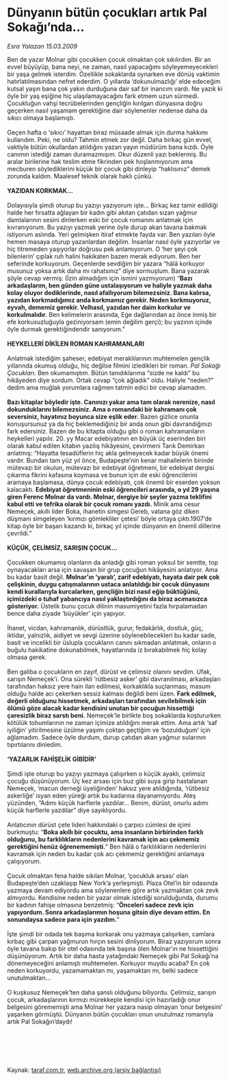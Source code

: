 # Dünyanın bütün çocukları artık Pal Sokağı’nda...

*Esra Yalazan 15.03.2009*

<div class="taraf_structure_2col_1zq">
<div class="margen_n">



 <p>Ben de yazar Molnar gibi çocukken çocuk olmaktan çok sıkılırdım. Bir an evvel büyüyüp, bana neyi, ne zaman, nasıl yapacağımı söyleyemeyecekleri bir yaşa gelmek isterdim. Özellikle sokaklarda oynarken eve dönüş vaktimin hatırlatılmasından nefret ederdim. O yıllarda ‘dokunulmazlığı’ elde edeceğim kutsal yaşın bana çok yakın durduğuna dair saf bir inancım vardı. Ne yazık ki öyle bir yaş eşiğine hiç ulaşılamayacağını fark etmem uzun sürmedi. Çocukluğun vahşi tecrübelerinden gençliğin kırılgan dünyasına doğru geçerken nasıl yaşamam gerektiğine dair söylenenler nedense daha da sıkıcı olmaya başlamıştı. <br/><br/>Geçen hafta o ‘sıkıcı’ hayattan biraz müsaade almak için durma hakkımı kullandım. Peki, ne oldu? Tahmin etmek zor değil. Daha birkaç gün evvel, vaktiyle bütün okullardan atıldığını yazan yayın müdürüm bana kızdı. Öyle canımın istediği zaman duramazmışım. Okur düzenli yazı beklermiş. Bu aralar birilerine hak teslim etme fikrinden pek hoşlanmıyorum ama mecburen söylediklerini küçük bir çocuk gibi dinleyip “haklısınız” demek zorunda kaldım. Maalesef teknik olarak haklı çünkü. <b><br/><br/>YAZIDAN KORKMAK...</b> <br/><br/>Dolayısıyla şimdi oturup bu yazıyı yazıyorum işte... Birkaç kez tamir edildiği halde her fırsatta ağlayan bir kadın gibi akıtan çatıdan sızan yağmur damlalarının sesini dinlerken eski bir çocuk romanını anlatmak için kıvranıyorum. Bu yazıyı yazmak yerine öyle durup akan tavana bakmak istiyorum aslında. Yeri gelmişken itiraf etmekte fayda var. Ben yazıları öyle hemen masaya oturup yazanlardan değilim. İnsanlar nasıl öyle yazıyorlar ve hiç titremeden yaşıyorlar doğrusu pek anlamıyorum. O ‘her şeyi çok bilenlerin’ çıplak ruh halini hakikaten bazen merak ediyorum. Ben her seferinde korkuyorum. Geçenlerde sevdiğim bir yazara “hâlâ korkuyor musunuz yoksa artık daha mı rahatsınız” diye sormuştum. Bana yazarak şöyle cevap vermiş: (İzin almadığım için ismini yazmıyorum) “<b>Bazı arkadaşlarım, ben günden güne ustalaşıyorum ve haliyle yazmak daha kolay oluyor dediklerinde, nasıl afallıyorum bilemezsiniz. Bana kalırsa, yazıdan korkmadığımız anda korkmamız gerekir. Neden korkmuyoruz, eyvah, dememiz gerekir. Velhasıl, yazıdan her daim korkulur ve korkulmalıdır.</b> Ben kelimelerin arasında, Ege dağlarından az önce inmiş bir efe korkusuzluğuyla geziniyorsam (emin değilim gerçi); bu yazının içinde öyle durmak gerektiğindendir sanıyorum.” <b><br/><br/>HEYKELLERİ DİKİLEN ROMAN KAHRAMANLARI</b> <br/><br/>Anlatmak istediğim şaheser, edebiyat meraklılarının muhtemelen gençlik yıllarında okumuş olduğu, hiç değilse filmini izledikleri bir roman. <i>Pal Sokağı Çocukları</i>. Ben okumamıştım. Bütün tanıdıklarıma “sizde ne kaldı” bu hikâyeden diye sordum. Ortak cevap “çok ağladık” oldu. Haliyle “neden?” dedim ama muğlak yorumlara rağmen tatmin edici bir cevap alamadım. <b><br/><br/>Bazı kitaplar böyledir işte. Canınızı yakar ama tam olarak nerenize, nasıl dokunduklarını bilemezsiniz. Ama o romandaki bir kahramanı çok seversiniz, hayatınız boyunca size eşlik eder.</b> Bazen gizlice onunla konuşursunuz ya da hiç beklemediğiniz bir anda onun gibi davrandığınızı fark edersiniz. Bazen de bu kitapta olduğu gibi o roman kahramanların heykelleri yapılır. 20. yy Macar edebiyatının en büyük üç eserinden biri olarak kabul edilen kitabın yazılış hikâyesini, çevirmeni Tarık Demirkan anlatmış: “Hayatta tesadüflerin hiç akla gelmeyecek kadar büyük önemi vardır. Bundan tam yüz yıl önce, Budapeşte’nin kenar mahallelerin birinde mütevazı bir okulun, mütevazı bir edebiyat öğretmeni, bir edebiyat dergisi çıkarma fikrini kafasına koymasa ve bunun için de eski öğrencilerini aramaya başlamasa, dünya çocuk edebiyatı, çok önemli bir eserden yoksun kalacaktı. <b>Edebiyat öğretmeninin eski öğrencileri arasında, o yıl 29 yaşına giren Ferenc Molnar da vardı. Molnar, dergiye bir şeyler yazma teklifini kabul etti ve tefrika olarak bir çocuk romanı yazdı.</b> Minik ama cesur Nemeçek, akıllı lider Boka, ihanetin simgesi Gereb, vatana göz diken düşmanı simgeleyen ‘kırmızı gömlekliler çetesi’ böyle ortaya çıktı.1907’de kitap öyle bir başarı kazandı ki, birkaç yıl içinde dünyanın en önemli dillerine çevrildi.” <b><br/><br/>KÜÇÜK, ÇELİMSİZ, SARIŞIN ÇOCUK...</b> <br/><br/>Çocukken okumamış olanların da anladığı gibi roman yoksul bir semtte, top oynayacakları arsa için savaşan bir grup çocuğun hikâyesini anlatıyor. Ama bu kadar basit değil. <b>Molnar’ın ‘yaralı’, zarif edebiyatı, hayata dair pek çok çelişkinin, duygu çatışmalarının ustaca anlatıldığı bir çocuk dünyasını kendi kurallarıyla kurcalarken, gençliğin bizi nasıl eğip büktüğünü, içimizdeki o tuhaf yabancıya nasıl yaklaştırdığını da biraz acımasızca gösteriyor.</b> Üstelik bunu çocuk dilinin masumiyetini fazla hırpalamadan bence daha ziyade ‘büyükler’ için yapıyor. <br/><br/>İhanet, vicdan, kahramanlık, dürüstlük, gurur, fedakârlık, dostluk, güç, iktidar, yalnızlık, aidiyet ve sevgi üzerine söylenebilecekleri bu kadar sade, basit ve incelikli bir üslupla çocukların canını sıkmadan anlatmak, onların o buğulu hakikatine dokunabilmek, hayatlarında iz bırakabilmek hiç kolay olmasa gerek. <br/><br/>Ben galiba o çocukların en zayıf, dürüst ve çelimsiz olanını sevdim. Ufak, sarışın Nemeçek’i. Ona sürekli ‘rütbesiz asker’ gibi davranılması, arkadaşları tarafından haksız yere hain ilan edilmesi, korkaklıkla suçlanması, masum olduğu halde acı çekerken sessiz kalması değildi beni üzen. <b>Fark edilmek, değerli olduğunu hissetmek, arkadaşları tarafından sevilebilmek için ölümü göze alacak kadar kendisini unutan bir çocuğun hissettiği çaresizlik biraz sarstı beni.</b> Nemeçek’le birlikte boş sokaklarda koştururken kötülük tohumlarının ne zaman içimize atıldığını merak ettim. Ama artık ‘saf iyiliğin’ yitirilmesine üzülme yaşımı çoktan geçtiğim ve ‘bozulduğum’ için ağlamadım. Sadece öyle durdum, durup çatıdan akan yağmur sularının tıpırtılarını dinledim. <b><br/><br/>‘YAZARLIK FAHİŞELİK GİBİDİR’</b> <br/><br/>Şimdi işte oturup bu yazıyı yazmaya çalışırken o küçük ayaklı, çelimsiz çocuğu düşünüyorum. Üç kez arsası için buz gibi suya girip hastalanan Nemeçek, ‘macun derneği üyeliğinden’ haksız yere atıldığında, ‘rütbesiz askerliğe’ isyan eden yüreği artık bu kadarına dayanamıyordu. Ateş yüzünden, “Adımı küçük harflerle yazdılar... Benim, dürüst, onurlu adımı küçük harflerle yazdılar” diye sayıklıyordu. <br/><br/>Anlatıcının dürüst çete lideri hakkındaki o çarpıcı cümlesi de içimi burkmuştu: “<b>Boka akıllı bir çocuktu, ama insanların birbirinden farklı olduğunu, bu farklılıkların nedenlerini kavramak için acı çekmemiz gerektiğini henüz öğrenememişti.</b>” Ben hâlâ o farklılıkların nedenlerini kavramak için neden bu kadar çok acı çekmemiz gerektiğini anlamaya çalışıyorum. <br/><br/>Çocuk olmaktan fena halde sıkılan Molnar, ‘çocukluk arsası’ olan Budapeşte’den uzaklaşıp New York’a yerleşmişti. Plaza Otel’in bir odasında yazmaya devam ediyordu ama söylenenlere göre artık yazmaktan çok zevk almıyordu. Kendisine neden bir yazar olmak istediği sorulduğunda, durumu bir kadının fahişe olmasına benzetmiş: “<b>Önceleri sadece zevk için yapıyordum. Sonra arkadaşlarımın hoşuna gitsin diye devam ettim. En sonundaysa sadece para için yazdım.</b>” <br/><br/>İşte şimdi bir odada tek başıma korkarak onu yazmaya çalışırken, camlara kırbaç gibi çarpan yağmurun hırçın sesini dinliyorum. Biraz yazıyorum sonra öyle tavana bakıp bir otel odasında tek başına ölen Molnar’ın ne hissettiğini düşünüyorum. Artık bir daha hasta yatağındaki Nemeçek gibi Pal Sokağı’na dönemeyeceğini anlamıştı muhtemelen. Korkuyor muydu acaba? En çok neden korkuyordu, yazamamaktan mı, yaşamaktan mı, belki sadece unutulmaktan...<br/><br/>O kuşkusuz Nemeçek’ten daha şanslı olduğunu biliyordu. Çelimsiz, sarışın çocuk, arkadaşlarının kırmızı mürekkeple kendisi için hazırladığı onur belgesini görememişti ama Molnar her yazara nasip olmayan ‘onur belgesini’ yaşarken görmüştü. Dünyanın bütün çocukları onun unutulmaz romanıyla artık Pal Sokağın’daydı!</p>
<br/>
<br/>
<br/>



<br/>


<div id="taraf_not">
</div>

</div>


</div>

Kaynak: [taraf.com.tr](http://www.taraf.com.tr:80/makale/4506.htm), [web.archive.org (arşiv bağlantısı)](http://web.archive.org/web/20090717035807/http://www.taraf.com.tr:80/makale/4506.htm)
